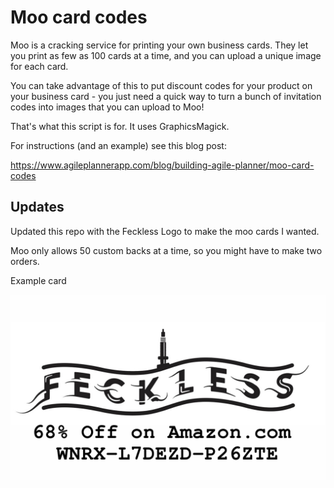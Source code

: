 # Moo card codes

Moo is a cracking service for printing your own business cards. They let
you print as few as 100 cards at a time, and you can upload a unique
image for each card.

You can take advantage of this to put discount codes for your product on
your business card - you just need a quick way to turn a bunch of
invitation codes into images that you can upload to Moo!

That's what this script is for. It uses GraphicsMagick.

For instructions (and an example) see this blog post:

<https://www.agileplannerapp.com/blog/building-agile-planner/moo-card-codes>

## Updates

Updated this repo with the Feckless Logo to make the moo cards I wanted.

Moo only allows 50 custom backs at a time, so you might have to make two orders.

Example card

![Card](https://raw.githubusercontent.com/nstielau/moo-card-codes/master/example_card.png)
